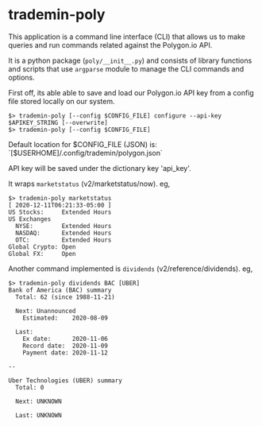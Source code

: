 # trademin-poly

This application is a command line interface (CLI) that allows us to
make queries and run commands related against the Polygon.io API.

It is a python package (`poly/__init__.py`) and consists of library functions
and scripts that use `argparse` module to manage the CLI commands and options.

First off, its able able to save and load our Polygon.io API key from a
config file stored locally on our system.

```
$> trademin-poly [--config $CONFIG_FILE] configure --api-key $APIKEY_STRING [--overwrite]
$> trademin-poly [--config $CONFIG_FILE]
```

Default location for $CONFIG_FILE (JSON) is: `[$USERHOME]/.config/trademin/polygon.json`

API key will be saved under the dictionary key 'api_key'.

It wraps `marketstatus` (v2/marketstatus/now). eg,
```
$> trademin-poly marketstatus
[ 2020-12-11T06:21:33-05:00 ]
US Stocks:     Extended Hours
US Exchanges
  NYSE:        Extended Hours
  NASDAQ:      Extended Hours
  OTC:         Extended Hours
Global Crypto: Open
Global FX:     Open
```


Another command implemented is `dividends` (v2/reference/dividends). eg,
```
$> trademin-poly dividends BAC [UBER]
Bank of America (BAC) summary
  Total: 62 (since 1988-11-21)

  Next: Unannounced
    Estimated:    2020-08-09

  Last:    
    Ex date:      2020-11-06
    Record date:  2020-11-09
    Payment date: 2020-11-12

--

Uber Technologies (UBER) summary
  Total: 0

  Next: UNKNOWN

  Last: UNKNOWN
```
